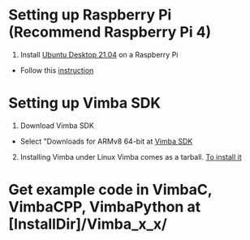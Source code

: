 Setting up Raspberry Pi (Recommend Raspberry Pi 4)
===============
1. Install [Ubuntu Desktop 21.04](https://ubuntu.com/download/raspberry-pi) on a Raspberry Pi
  - Follow this [instruction](https://projects.raspberrypi.org/en/projects/raspberry-pi-setting-up)

Setting up Vimba SDK
===============
1. Download Vimba SDK
  - Select "Downloads for ARMv8 64-bit at [Vimba SDK](https://www.alliedvision.com/en/products/software.html)

2. Installing Vimba under Linux
  Vimba comes as a tarball. [To install it](https://cdn.alliedvision.com/fileadmin/content/documents/products/software/software/Vimba/appnote/Vimba_installation_under_Linux.pdf)
  
Get example code in VimbaC, VimbaCPP, VimbaPython at [InstallDir]/Vimba_x_x/
===============
